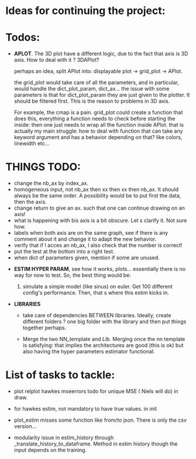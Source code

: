 # Ideas for continuing the project:

# Todos:

* **APLOT**. The 3D plot have a different logic, due to the fact that axis is 3D axis. How to deal with it ? 3DAPlot?

  perhaps an idea, split APlot into: displayable plot -> grid_plot -> APlot.

  the grid_plot would take care of all the parameters, and in particular, would handle the dict_plot_param, dict_ax...
  the issue with some parameters is that for dict_plot_param they are just given to the plotter. It should be filtered
  first. This is the reason to problems in 3D axis.

  For example, the cmap is a pain. grid_plot could create a function that does this, everything a function needs to
  check before starting the inside:
  then one just needs to wrap all the function inside APlot. that is actually my main struggle: how to deal with
  function that can take any keyword argument and has a behavior depending on that? like colors, linewidth etc...

# THINGS TODO:
 - change the nb_ax by index_ax.
 - homogeneous input, not nb_ax then xx then xx then nb_ax. It should always be the same order.
 A possibility would be to put first the data, then the axis.
 - change return to give an ax. such that one can continue drawing on an axis!
 - what is happening with bis axis is a bit obscure. Let s clarify it. Not sure how.
 - labels when both axis are on the same graph, see if there is any comment about it and change it to adapt the new behavior.
 - verify that if I acces an nb_ax, I also check that the number is correct!
 - put the test at the bottom into a right test.
 - when dict of parameters given, mention if some are unused.

* **ESTIM HYPER PARAM**, see how it works, plots... essentially there is no way for now to test. So, the best thing
  would be:
    1. simulate a simple model (like sinus) on euler. Get 100 different config's performance. Then, that s where this
       estim kicks in.

* **LIBRARIES**
    * take care of dependencies BETWEEN libraries. Ideally, create different folders ? one big folder with the library
      and then put things together perhaps.

    * Merge the two NN_template and Lib. Merging once the nn template is satisfying:
      that implies the architectures are good (this is ok) but also having the hyper parameters estimator functional.

# List of tasks to tackle:

* plot relplot hawkes mseerrors todo for unique MSE ( Niels will do) in draw.

* for hawkes estim, not mandatory to have true values. in init


* plot_estim misses some function like from/to json. There is only the csv version...

* modularity issue in estim_history through _translate_history_to_dataframe. 
  Method in estim history though the input depends on the training.